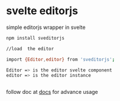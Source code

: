 
# svelte editorjs

simple editorjs wrapper in svelte

```bash
npm install sveditorjs

//load  the editor

import {Editor,editor} from 'sveditorjs';

Editor => is the editor svelte component
editor => is the editor instance



```
follow doc at 
[docs](https://editorjs.io/)
for advance usage

